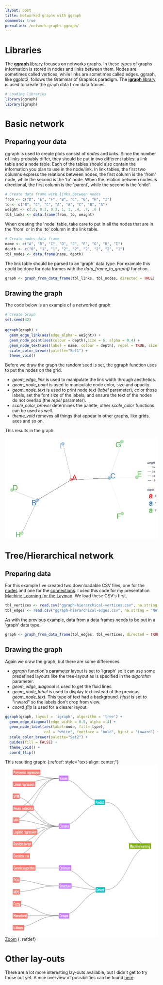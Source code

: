 ```yaml
---
layout: post
title: Networked graphs with ggraph
comments: true
permalink: /network-graphs-ggraph/
---
```


# Libraries
The [**ggraph** library](https://www.rdocumentation.org/packages/ggraph/versions/0.1.1/topics/ggraph) focuses on networks graphs. In these types of graphs information is stored in nodes and links between them. Nodes are sometimes called vertices, while links are sometimes called edges. ggraph, like ggplot2, follows the Grammar of Graphics paradigm. The [**igraph** library](http://igraph.org/r/doc/aaa-igraph-package.html) is used to create the graph data from data frames.
```r
# Loading libraries 
library(ggraph) 
library(igraph)
```

# Basic network

## Preparing your data

ggraph is used to create plots consist of _nodes_ and _links_. Since the number of links probably differ, they should be put in two different tables: a link table and a node table. Each of the tables should also contain the information you plan to use in the node/link. In link tables, the first two columns express the relations between nodes, the first column is the 'from' node, while the second is the 'to' node. When the relation between nodes is directional, the first column is the 'parent', while the second is the 'child'.
```r
# Create data frame with links between nodes
from <- c("D", "E", "F", "B", "C", "G", "H", "I")
to <- c("B", "C", "C", "A", "A", "C", "B", "A")
weight <- c(.5, 0.3, 0.3, 1, 1, .4, .7, .6 )
tbl_links <- data.frame(from, to, weight)
```
When creating the 'node' table, take care to put in all the nodes that are in the 'from' or in the 'to' column in the link table.
```r
# Create nodes data frame
name <- c("A", "B", "C", "D", "E", "F", "G", "H", "I")
depth <- c("0", "1", "1", "2", "2", "2", "2", "2", "1")
tbl_nodes <- data.frame(name, depth)
```
The link table should be parsed to an 'graph' data type. For example this could be done for data frames with the _data_frame_to_graph()_ function.

```r
graph <- graph_from_data_frame(tbl_links, tbl_nodes, directed = TRUE)
```
## Drawing the graph

The code below is an example of a networked graph:
```r
# Create Graph
set.seed(42)

ggraph(graph) +
  geom_edge_link(aes(edge_alpha = weight)) +
  geom_node_point(aes(colour = depth),size = 6, alpha = 0.4) +
  geom_node_text(aes(label = name, colour = depth), repel = TRUE, size = 10) +
  scale_color_brewer(palette="Set1") +
  theme_void()
```
Before we draw the graph the random seed is set, the ggraph function uses to put the nodes on the grid. 

* _geom_edge_link_ is used to manipulate the link width through aesthetics. 
* _geom_node_point_ is used to manipulate node color, size and opacity. 
* _geom_node_text_ is used to print node text (_label_ parameter), color those labels, set the font size of the labels, and ensure the text of the nodes do not overlap (the _repel_ parameter).
* _scale_color_brewer_ determines the palette, other _scale_color_ functions can be used as well.
* _theme_void_ removes all things that appear in other graphs, like grids, axes and so on.

This results in the graph.

<img src="/_pages/tutorials/network-graphs-with-ggraph.png" alt="" width="508" height="333" align="center"/>

# Tree/Hierarchical network

## Preparing data

For this example I've created two downloadable CSV files, one for the [nodes](/_pages/tutorials/network-graphs-with-ggraph/ggraph-hierarchical-vertices.csv) and one for the [connections](/_pages/tutorials/network-graphs-with-ggraph/ggraph-hierarchical-edges.csv). I used this code for my presentation [Machine Learning for the Layman](/machine-learning-layman/). We load these CSV's first.
```r
tbl_vertices <- read.csv("ggraph-hierarchical-vertices.csv", na.string = "NA")
tbl_edges <- read.csv("ggraph-hierarchical-edges.csv", na.string = "NA")
```
As with the previous example, data from a data frames needs to be put in a 'graph' data type. 
```r
graph <- graph_from_data_frame(tbl_edges, tbl_vertices, directed = TRUE)
```

## Drawing the graph

Again we draw the graph, but there are some differences. 

* _ggraph_ function's parameter layout is set to 'igraph' so it can use some predefined layouts like the tree-layout as is specified in the _algorithm_ parameter.
* _geom_edge_diagonal_ is used to get the fluid lines.
* _geom_node_label_ is used to display text instead of the previous _geom_node_text_. This type of text had a background. _hjust_ is set to "inward" so the labels don't drop from view.
* _coord_flip_ is used for a clearer layout.

```r
ggraph(graph, layout = 'igraph', algorithm = 'tree') + 
  geom_edge_diagonal(edge_width = 0.5, alpha =.4) +
  geom_node_label(aes(label=node, fill= type), 
                  col = "white", fontface = "bold", hjust = "inward") +
  scale_color_brewer(palette="Set2") +
  guides(fill = FALSE) +
  theme_void() +
  coord_flip()
```

This resulting graph:
{:refdef: style="text-align: center;"}
<a href="/_pages/tutorials/network-graphs-with-ggraph/ggraph-hierarchical.png" target="_blank">
<img src="/_pages/tutorials/network-graphs-with-ggraph/ggraph-hierarchical.png" alt="" width="800" height="565" align="center"/>
<br>
<i class='fa fa-search-plus '></i> Zoom</a>
{: refdef}

# Other lay-outs

There are a lot more interesting lay-outs available, but I didn't get to try those out yet. A nice overview of possibilities can be found [here](http://www.data-imaginist.com/2017/ggraph-introduction-layouts/).
